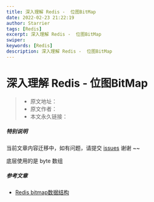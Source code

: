 ```yaml
---
title: 深入理解 Redis -  位图BitMap
date: 2022-02-23 21:22:19
author: Starrier
tags: [Redis]
excerpt: 深入理解 Redis -  位图BitMap
swiper:
keywords: [Redis]
description: 深入理解 Redis -  位图BitMap
---
```


# 深入理解 Redis -  位图BitMap

> * 原文地址：[]()
> * 原文作者：[]()
> * 本文永久链接：[]()

##### **特别说明**

当前文章内容迁移中，如有问题，请提交 [issues](https://github.com/Starrier/starrier.github.io/issues) 谢谢 ~~

底层使用的是 byte 数组

##### 参考文章

- [Redis bitmap数据结构](https://www.jianshu.com/p/4b30536ad936)
